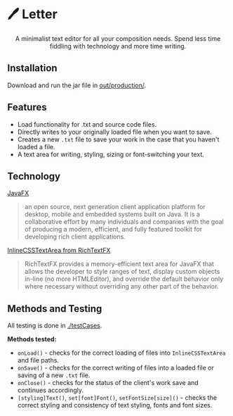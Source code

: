# 🖊️ Letter

<p style="text-align: center">A minimalist text editor for all your composition needs. Spend less time fiddling with technology and more time writing.</p> 

## Installation

Download and run the jar file in [out/production/](https://github.com/Ry4nW/Letter/tree/main/out/production/Text%20Editor).

## Features

- Load functionality for .txt and source code files.
- Directly writes to your originally loaded file when you want to save.
- Creates a new `.txt` file to save your work in the case that you haven't loaded a file.
- A text area for writing, styling, sizing or font-switching your text.

## Technology

[JavaFX](https://openjfx.io/)
> an open source, next generation client application platform for desktop, mobile and embedded systems built on Java. It is a collaborative effort by many individuals and companies with the goal of producing a modern, efficient, and fully featured toolkit for developing rich client applications.

[InlineCSSTextArea from RichTextFX](https://github.com/FXMisc/RichTextFX)
> RichTextFX provides a memory-efficient text area for JavaFX that allows the developer to style ranges of text, display custom objects in-line (no more HTMLEditor), and override the default behavior only where necessary without overriding any other part of the behavior.

## Methods and Testing

All testing is done in [./testCases](./testCases).

**Methods tested:**
- `onLoad()` - checks for the correct loading of files into `InlineCSSTextArea` and file paths.
- `onSave()` - checks for the correct writing of files into a loaded file or saving of a new `.txt` file.
- `onClose()` - checks for the status of the client's work save and continues accordingly.
- `[styling]Text()`, `set[font]Font()`, `setFontSize[size]()` - checks the correct styling and consistency of text styling,
fonts and font sizes.



